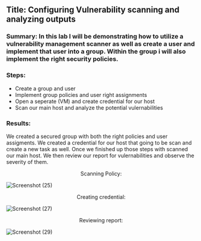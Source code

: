 

## Title: Configuring Vulnerability scanning and analyzing outputs

### Summary: In this lab I will be demonstrating how to utilize a vulnerability management scanner as well as create a user and implement that user into a group. Within the group i will also implement the right security policies.


 ### Steps: 
 - Create a group and user
 - Implement group policies and user right assignments
 - Open a seperate (VM) and create credential for our host 
 - Scan our main host and analyze the potential vulernabilities 

### Results: 
We created a secured group with both the right policies and user assigments. We created a credential for our host that going to be scan and create a new task as well. Once we finished up those steps with scanned our main host. We then review our report for vulernabilities and observe the severity of them.

<p align="center">
Scanning Policy: <br/>

 ![Screenshot (25)](https://github.com/Darencama/Cybersecurity-Training-Lab-Exercises/assets/134806131/e71b7c13-b764-4f82-8333-99f8dfd9a04c)

 
 <p align="center">
Creating credential: <br/>

  ![Screenshot (27)](https://github.com/Darencama/Cybersecurity-Training-Lab-Exercises/assets/134806131/ddeede29-24e3-49c0-b6f7-4f20a77fe242)

  <p align="center">
Reviewing report: <br/>

![Screenshot (29)](https://github.com/Darencama/Cybersecurity-Training-Lab-Exercises/assets/134806131/020b2b90-b0dd-4a1c-8bf0-f255f1465569)
